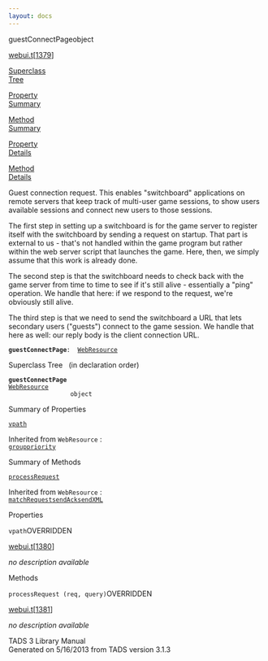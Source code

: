 ```yaml
---
layout: docs
---
```

<span class="title">guestConnectPage</span><span class="type">object</span>

[webui.t](../file/webui.t.html)\[[1379](../source/webui.t.html#1379)\]

[Superclass  
Tree](#_SuperClassTree_)

[Property  
Summary](#_PropSummary_)

[Method  
Summary](#_MethodSummary_)

[Property  
Details](#_Properties_)

[Method  
Details](#_Methods_)

<div class="fdesc">

Guest connection request. This enables "switchboard" applications on
remote servers that keep track of multi-user game sessions, to show
users available sessions and connect new users to those sessions.

The first step in setting up a switchboard is for the game server to
register itself with the switchboard by sending a request on startup.
That part is external to us - that's not handled within the game program
but rather within the web server script that launches the game. Here,
then, we simply assume that this work is already done.

The second step is that the switchboard needs to check back with the
game server from time to time to see if it's still alive - essentially a
"ping" operation. We handle that here: if we respond to the request,
we're obviously still alive.

The third step is that we need to send the switchboard a URL that lets
secondary users ("guests") connect to the game session. We handle that
here as well: our reply body is the client connection URL.

**`guestConnectPage`**` :   `[`WebResource`](../object/WebResource.html)

</div>

<span id="_SuperClassTree_"></span>

<div class="mjhd">

<span class="hdln">Superclass Tree</span>   (in declaration order)

</div>

**`guestConnectPage`**  
[`WebResource`](../object/WebResource.html)  
`                 object`  
<span id="_PropSummary_"></span>

<div class="mjhd">

<span class="hdln">Summary of Properties</span>  

</div>

[`vpath`](#vpath)

Inherited from `WebResource` :  
[`group`](../object/WebResource.html#group)[`priority`](../object/WebResource.html#priority)

<span id="_MethodSummary_"></span>

<div class="mjhd">

<span class="hdln">Summary of Methods</span>  

</div>

[`processRequest`](#processRequest)

Inherited from `WebResource` :  
[`matchRequest`](../object/WebResource.html#matchRequest)[`sendAck`](../object/WebResource.html#sendAck)[`sendXML`](../object/WebResource.html#sendXML)

<span id="_Properties_"></span>

<div class="mjhd">

<span class="hdln">Properties</span>  

</div>

<span id="vpath"></span>

`vpath`<span class="rem">OVERRIDDEN</span>

[webui.t](../file/webui.t.html)\[[1380](../source/webui.t.html#1380)\]

<div class="desc">

*no description available*

</div>

<span id="_Methods_"></span>

<div class="mjhd">

<span class="hdln">Methods</span>  

</div>

<span id="processRequest"></span>

`processRequest (req, query)`<span class="rem">OVERRIDDEN</span>

[webui.t](../file/webui.t.html)\[[1381](../source/webui.t.html#1381)\]

<div class="desc">

*no description available*

</div>

<div class="ftr">

TADS 3 Library Manual  
Generated on 5/16/2013 from TADS version 3.1.3

</div>
